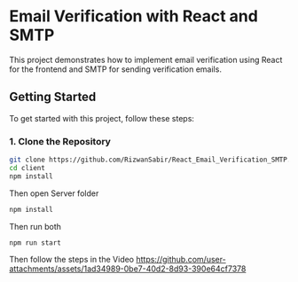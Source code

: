 # Email Verification with React and SMTP

This project demonstrates how to implement email verification using React for the frontend and SMTP for sending verification emails.

## Getting Started

To get started with this project, follow these steps:

### 1. Clone the Repository

```bash
git clone https://github.com/RizwanSabir/React_Email_Verification_SMTP.git
cd client
npm install
```
Then open Server folder
```bash
npm install
```
Then run both 
```bash
npm run start
```
Then follow the steps in the Video 
https://github.com/user-attachments/assets/1ad34989-0be7-40d2-8d93-390e64cf7378
